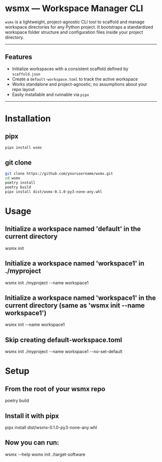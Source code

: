 # wsmx — Workspace Manager CLI

`wsmx` is a lightweight, project-agnostic CLI tool to scaffold and manage workspace directories
for any Python project. It bootstraps a standardized workspace folder structure and configuration
files inside your project directory.

---

## Features

- Initialize workspaces with a consistent scaffold defined by `scaffold.json`
- Create a `default-workspace.toml` to track the active workspace
- Works standalone and project-agnostic; no assumptions about your repo layout
- Easily installable and runnable via `pipx`

---

# Installation

## pipx
```bash
pipx install wsmx
```

## git clone

```bash
git clone https://github.com/yourusername/wsmx.git
cd wsmx
poetry install
poetry build
pipx install dist/wsmx-0.1.0-py3-none-any.whl
```


# Usage

## Initialize a workspace named 'default' in the current directory
wsmx init

## Initialize a workspace named 'workspace1' in ./myproject
wsmx init ./myproject --name workspace1

## Initialize a workspace named 'workspace1' in the current directory (same as 'wsmx init --name workspace1')
wsmx init --name workspace1

## Skip creating default-workspace.toml
wsmx init ./myproject --name workspace1 --no-set-default

# Setup

## From the root of your wsmx repo
poetry build

## Install it with pipx
pipx install dist/wsmx-0.1.0-py3-none-any.whl

## Now you can run:
wsmx --help
wsmx init ./target-software

